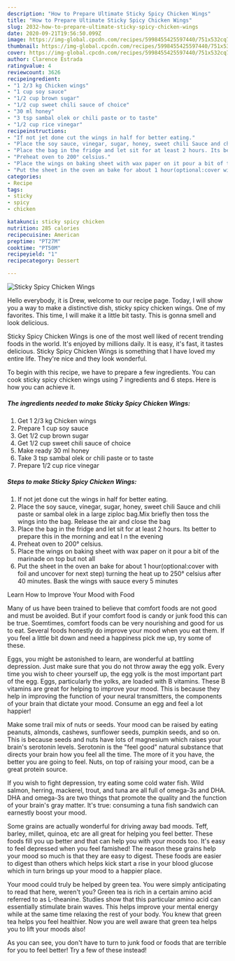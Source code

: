 ```yaml
---
description: "How to Prepare Ultimate Sticky Spicy Chicken Wings"
title: "How to Prepare Ultimate Sticky Spicy Chicken Wings"
slug: 2032-how-to-prepare-ultimate-sticky-spicy-chicken-wings
date: 2020-09-21T19:56:50.099Z
image: https://img-global.cpcdn.com/recipes/5998455425597440/751x532cq70/sticky-spicy-chicken-wings-recipe-main-photo.jpg
thumbnail: https://img-global.cpcdn.com/recipes/5998455425597440/751x532cq70/sticky-spicy-chicken-wings-recipe-main-photo.jpg
cover: https://img-global.cpcdn.com/recipes/5998455425597440/751x532cq70/sticky-spicy-chicken-wings-recipe-main-photo.jpg
author: Clarence Estrada
ratingvalue: 4
reviewcount: 3626
recipeingredient:
- "1 2/3 kg Chicken wings"
- "1 cup soy sauce"
- "1/2 cup brown sugar"
- "1/2 cup sweet chili sauce of choice"
- "30 ml honey"
- "3 tsp sambal olek or chili paste or to taste"
- "1/2 cup rice vinegar"
recipeinstructions:
- "If not jet done cut the wings in half for better eating."
- "Place the soy sauce, vinegar, sugar, honey, sweet chili Sauce and chili paste or sambal olek in a large ziploc bag.Mix briefly then toss the wings into the bag. Release the air and close the bag"
- "Place the bag in the fridge and let sit for at least 2 hours. Its better to prepare this in the morning and eat I n the evening"
- "Preheat oven to 200° celsius."
- "Place the wings on baking sheet with wax paper on it pour a bit of the marinade on top but not all"
- "Put the sheet in the oven an bake for about 1 hour(optional:cover with foil and uncover for next step) turning the heat up to 250° celsius after 40 minutes. Bask the wings with sauce every 5 minutes"
categories:
- Recipe
tags:
- sticky
- spicy
- chicken

katakunci: sticky spicy chicken 
nutrition: 285 calories
recipecuisine: American
preptime: "PT27M"
cooktime: "PT50M"
recipeyield: "1"
recipecategory: Dessert

---
```



![Sticky Spicy Chicken Wings](https://img-global.cpcdn.com/recipes/5998455425597440/751x532cq70/sticky-spicy-chicken-wings-recipe-main-photo.jpg)

Hello everybody, it is Drew, welcome to our recipe page. Today, I will show you a way to make a distinctive dish, sticky spicy chicken wings. One of my favorites. This time, I will make it a little bit tasty. This is gonna smell and look delicious.

Sticky Spicy Chicken Wings is one of the most well liked of recent trending foods in the world. It's enjoyed by millions daily. It is easy, it's fast, it tastes delicious. Sticky Spicy Chicken Wings is something that I have loved my entire life. They're nice and they look wonderful.




To begin with this recipe, we have to prepare a few ingredients. You can cook sticky spicy chicken wings using 7 ingredients and 6 steps. Here is how you can achieve it.

<!--inarticleads1-->

##### The ingredients needed to make Sticky Spicy Chicken Wings:

1. Get 1 2/3 kg Chicken wings
1. Prepare 1 cup soy sauce
1. Get 1/2 cup brown sugar
1. Get 1/2 cup sweet chili sauce of choice
1. Make ready 30 ml honey
1. Take 3 tsp sambal olek or chili paste or to taste
1. Prepare 1/2 cup rice vinegar




<!--inarticleads2-->

##### Steps to make Sticky Spicy Chicken Wings:

1. If not jet done cut the wings in half for better eating.
1. Place the soy sauce, vinegar, sugar, honey, sweet chili Sauce and chili paste or sambal olek in a large ziploc bag.Mix briefly then toss the wings into the bag. Release the air and close the bag
1. Place the bag in the fridge and let sit for at least 2 hours. Its better to prepare this in the morning and eat I n the evening
1. Preheat oven to 200° celsius.
1. Place the wings on baking sheet with wax paper on it pour a bit of the marinade on top but not all
1. Put the sheet in the oven an bake for about 1 hour(optional:cover with foil and uncover for next step) turning the heat up to 250° celsius after 40 minutes. Bask the wings with sauce every 5 minutes




Learn How to Improve Your Mood with Food


Many of us have been trained to believe that comfort foods are not good and must be avoided. But if your comfort food is candy or junk food this can be true. Soemtimes, comfort foods can be very nourishing and good for us to eat. Several foods honestly do improve your mood when you eat them. If you feel a little bit down and need a happiness pick me up, try some of these.

Eggs, you might be astonished to learn, are wonderful at battling depression. Just make sure that you do not throw away the egg yolk. Every time you wish to cheer yourself up, the egg yolk is the most important part of the egg. Eggs, particularly the yolks, are loaded with B vitamins. These B vitamins are great for helping to improve your mood. This is because they help in improving the function of your neural transmitters, the components of your brain that dictate your mood. Consume an egg and feel a lot happier!

Make some trail mix of nuts or seeds. Your mood can be raised by eating peanuts, almonds, cashews, sunflower seeds, pumpkin seeds, and so on. This is because seeds and nuts have lots of magnesium which raises your brain's serotonin levels. Serotonin is the "feel good" natural substance that directs your brain how you feel all the time. The more of it you have, the better you are going to feel. Nuts, on top of raising your mood, can be a great protein source.

If you wish to fight depression, try eating some cold water fish. Wild salmon, herring, mackerel, trout, and tuna are all full of omega-3s and DHA. DHA and omega-3s are two things that promote the quality and the function of your brain's gray matter. It's true: consuming a tuna fish sandwich can earnestly boost your mood. 

Some grains are actually wonderful for driving away bad moods. Teff, barley, millet, quinoa, etc are all great for helping you feel better. These foods fill you up better and that can help you with your moods too. It's easy to feel depressed when you feel famished! The reason these grains help your mood so much is that they are easy to digest. These foods are easier to digest than others which helps kick start a rise in your blood glucose which in turn brings up your mood to a happier place.

Your mood could truly be helped by green tea. You were simply anticipating to read that here, weren't you? Green tea is rich in a certain amino acid referred to as L-theanine. Studies show that this particular amino acid can essentially stimulate brain waves. This helps improve your mental energy while at the same time relaxing the rest of your body. You knew that green tea helps you feel healthier. Now you are well aware that green tea helps you to lift your moods also!

As you can see, you don't have to turn to junk food or foods that are terrible for you to feel better! Try a few of these instead!

